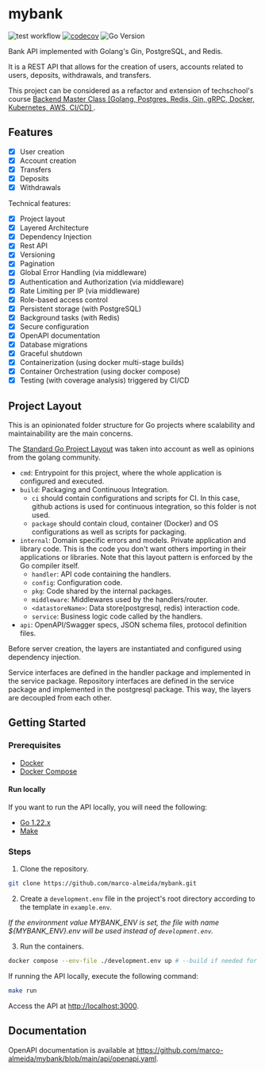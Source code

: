 # mybank

![test workflow](https://github.com/marco-almeida/mybank/actions/workflows/test.yml/badge.svg)
[![codecov](https://codecov.io/gh/marco-almeida/mybank/branch/main/graph/badge.svg)](https://codecov.io/gh/marco-almeida/mybank)
![Go Version](https://img.shields.io/badge/go%20version-%3E=1.22-61CFDD.svg?style=flat-square)

Bank API implemented with Golang's Gin, PostgreSQL, and Redis.

It is a REST API that allows for the creation of users, accounts related to users, deposits, withdrawals, and transfers.

This project can be considered as a refactor and extension of techschool's course [Backend Master Class [Golang, Postgres, Redis, Gin, gRPC, Docker, Kubernetes, AWS, CI/CD]
](https://www.udemy.com/course/backend-master-class-golang-postgresql-kubernetes/).

## Features

- [X] User creation
- [X] Account creation
- [X] Transfers
- [X] Deposits
- [X] Withdrawals

Technical features:

- [X] Project layout
- [X] Layered Architecture
- [X] Dependency Injection
- [X] Rest API
- [X] Versioning
- [X] Pagination
- [X] Global Error Handling (via middleware)
- [X] Authentication and Authorization (via middleware)
- [X] Rate Limiting per IP (via middleware)
- [X] Role-based access control
- [X] Persistent storage (with PostgreSQL)
- [X] Background tasks (with Redis)
- [X] Secure configuration
- [X] OpenAPI documentation
- [X] Database migrations
- [X] Graceful shutdown
- [X] Containerization (using docker multi-stage builds)
- [X] Container Orchestration (using docker compose)
- [X] Testing (with coverage analysis) triggered by CI/CD

## Project Layout

This is an opinionated folder structure for Go projects where scalability and maintainability are the main concerns.

The [Standard Go Project Layout](https://github.com/golang-standards/project-layout/tree/master) was taken into account as well as opinions from the golang community.

- `cmd`: Entrypoint for this project, where the whole application is configured and executed.
- `build`: Packaging and Continuous Integration.
  - `ci` should contain configurations and scripts for CI. In this case, github actions is used for continuous integration, so this folder is not used.
  - `package` should contain cloud, container (Docker) and OS configurations as well as scripts for packaging.
- `internal`: Domain specific errors and models. Private application and library code. This is the code you don't want others importing in their applications or libraries. Note that this layout pattern is enforced by the Go compiler itself.
  - `handler`: API code containing the handlers.
  - `config`: Configuration code.
  - `pkg`: Code shared by the internal packages.
  - `middleware`: Middlewares used by the handlers/router.
  - `<datastoreName>`: Data store(postgresql, redis) interaction code.
  - `service`: Business logic code called by the handlers.
- `api`: OpenAPI/Swagger specs, JSON schema files, protocol definition files.

Before server creation, the layers are instantiated and configured using dependency injection.

Service interfaces are defined in the handler package and implemented in the service package.
Repository interfaces are defined in the service package and implemented in the postgresql package.
This way, the layers are decoupled from each other.

## Getting Started

### Prerequisites

- [Docker](https://docs.docker.com/get-docker/)
- [Docker Compose](https://docs.docker.com/compose/install/)

#### Run locally

If you want to run the API locally, you will need the following:

- [Go 1.22.x](https://golang.org/dl/)
- [Make](https://www.gnu.org/software/make/)

### Steps

1. Clone the repository.

```sh
git clone https://github.com/marco-almeida/mybank.git
```

2. Create a `development.env` file in the project's root directory according to the template in `example.env`.

*If the environment value MYBANK_ENV is set, the file with name ${MYBANK_ENV}.env will be used instead of `development.env`.*

3. Run the containers.

```sh
docker compose --env-file ./development.env up # --build if needed for a new image, -d for detached mode
```

If running the API locally, execute the following command:

```sh
make run
```

Access the API at <http://localhost:3000>.

## Documentation

OpenAPI documentation is available at <https://github.com/marco-almeida/mybank/blob/main/api/openapi.yaml>.
